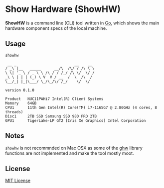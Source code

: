 # Show Hardware (ShowHW)

**ShowHW** is a command line (CLI) tool written in [Go](https://go.dev), which shows the main hardware component specs of the local machine.

## Usage

```
showhw
```

```
 __ _                          __    __
/ _\ |__   _____      __/\  /\/ / /\ \ \
\ \| '_ \ / _ \ \ /\ / / /_/ /\ \/  \/ /
_\ \ | | | (_) \ V  V / __  /  \  /\  /
\__/_| |_|\___/ \_/\_/\/ /_/    \/  \/

version 0.1.0

Product   NUC11PAHi7 Intel(R) Client Systems
Memory    64GB
CPU1      11th Gen Intel(R) Core(TM) i7-1165G7 @ 2.80GHz (4 cores, 8 threads)
Disc1     2TB SSD Samsung SSD 980 PRO 2TB
GPU1      TigerLake-LP GT2 [Iris Xe Graphics] Intel Corporation
```

## Notes

`showhw` is not recommnded on Mac OSX as some of the [ghw](https://github.com/jaypipes/ghw) library functions are not implemented and make the tool mostly moot.


## License

[MIT License](/LICENSE)
